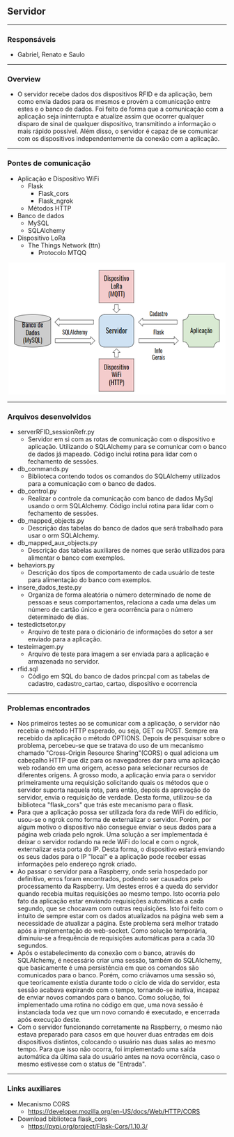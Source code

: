 ## Servidor
---------------------------------
### Responsáveis
* Gabriel, Renato e Saulo
---------------------------------
### Overview
* O servidor recebe dados dos dispositivos RFID e da aplicação, bem como envia dados para os mesmos e provém a comunicação entre estes e o banco de dados. Foi feito de forma que a comunicação com a aplicação seja ininterrupta e atualize assim que ocorrer qualquer disparo de sinal de qualquer dispositivo, transmitindo a informação o mais rápido possível. Além disso, o servidor é capaz de se comunicar com os dispositivos independentemente da conexão com a aplicação.
  
---------------------------------
### Pontes de comunicação
 * Aplicação e Dispositivo WiFi
   * Flask
     * Flask_cors
     * Flask_ngrok
   * Métodos HTTP
 * Banco de dados
   * MySQL
   * SQLAlchemy
 * Dispositivo LoRa 
   * The Things Network (ttn)
     * Protocolo MTQQ

<p align="center">
  <img src="ServidorRFID.png" width="500" title="Servidor RFID">
</p>

---------------------------------
### Arquivos desenvolvidos
 * serverRFID_sessionRefr.py
   * Servidor em si com as rotas de comunicação com o dispositivo e aplicação. Utilizando o SQLAlchemy para se comunicar com o banco de dados já mapeado. Código inclui rotina para lidar com o fechamento de sessões.
 * db_commands.py
   * Biblioteca contendo todos os comandos do SQLAlchemy utilizados para a comunicação com o banco de dados.
 * db_control.py
   * Realizar o controle da comunicação com banco de dados MySql usando o orm SQLAlchemy. Código inclui rotina para lidar com o fechamento de sessões.
 * db_mapped_objects.py
   * Descrição das tabelas do banco de dados que será trabalhado para usar o orm SQLAlchemy.
 * db_mapped_aux_objects.py
   * Descrição das tabelas auxiliares de nomes que serão utilizados para alimentar o banco com exemplos.
 * behaviors.py
   * Descrição dos tipos de comportamento de cada usuário de teste para alimentação do banco com exemplos.
 * insere_dados_teste.py
   * Organiza de forma aleatória o número determinado de nome de pessoas e seus comportamentos, relaciona a cada uma delas um número de cartão único e gera ocorrência para o número determinado de dias.
 * testedictsetor.py
   * Arquivo de teste para o dicionário de informações do setor a ser enviado para a aplicação.
 * testeimagem.py
   * Arquivo de teste para imagem a ser enviada para a aplicação e armazenada no servidor.
 * rfid.sql
   * Código em SQL do banco de dados princpal com as tabelas de cadastro, cadastro_cartao, cartao, dispositivo e ocorrencia

---------------------------------
### Problemas encontrados
 * Nos primeiros testes ao se comunicar com a aplicação, o servidor não recebia o método HTTP esperado, ou seja, GET ou POST. Sempre era recebido da aplicação o método OPTIONS. Depois de pesquisar sobre o problema, percebeu-se que se tratava do uso de um mecanismo chamado "Cross-Origin Resource Sharing"(CORS) o qual adiciona um cabeçalho HTTP que diz para os navegadores dar para uma aplicação web rodando em uma origem, acesso para selecionar recursos de diferentes origens. A grosso modo, a aplicação envia para o servidor primeiramente uma requisição solicitando quais os métodos que o servidor suporta naquela rota, para então, depois da aprovação do servidor, envia o requisição de verdade. Desta forma, utilizou-se da biblioteca "flask_cors" que trás este mecanismo para o flask.
 * Para que a aplicação possa ser utilizada fora da rede WiFi do edifício, usou-se o ngrok como forma de externalizar o servidor. Porém, por algum motivo o dispositivo não consegue enviar o seus dados para a página web criada pelo ngrok. Uma solução a ser implementada é deixar o servidor rodando na rede WiFi do local e com o ngrok, externalizar esta porta do IP. Desta forma, o dispositivo estará enviando os seus dados para o IP "local" e a aplicação pode receber essas informações pelo endereço ngrok criado.
 * Ao passar o servidor para a Raspberry, onde seria hospedado por definitivo, erros foram encontrados, podendo ser causados pelo processamento da Raspberry. Um destes erros é a queda do servidor quando recebia muitas requisições ao mesmo tempo. Isto ocorria pelo fato da aplicação estar enviando requisições automáticas a cada segundo, que se chocavam com outras requisições. Isto foi feito com o intuito de sempre estar com os dados atualizados na página web sem a necessidade de atualizar a página. Este problema será melhor tratado após a implementação do web-socket. Como solução temporária, diminuiu-se a frequência de requisições automáticas para a cada 30 segundos.
 * Após o estabelecimento da conexão com o banco, através do SQLAlchemy, é necessário criar uma sessão, também do SQLAlchemy, que basicamente é uma persistência em que os comandos são comunicados para o banco. Porém, como criávamos uma sessão só, que teoricamente existia durante todo o ciclo de vida do servidor, esta sessão acabava expirando com o tempo, tornando-se inativa, incapaz de enviar novos comandos para o banco. Como solução, foi implementado uma rotina no código em que, uma nova sessão é instanciada toda vez que um novo comando é executado, e encerrada após execução deste.
 * Com o servidor funcionando corretamente na Raspberry, o mesmo não estava preparado para casos em que houver duas entradas em dois dispositivos distintos, colocando o usuário nas duas salas ao mesmo tempo. Para que isso não ocorra, foi implementado uma saída automática da última sala do usuário antes na nova ocorrência, caso o mesmo estivesse com o status de "Entrada".
---------------------------------
### Links auxiliares
 * Mecanismo CORS
   * https://developer.mozilla.org/en-US/docs/Web/HTTP/CORS
 * Download biblioteca flask_cors
   * https://pypi.org/project/Flask-Cors/1.10.3/
